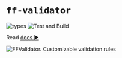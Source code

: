 # `ff-validator`

![types](https://img.shields.io/badge/types-TypeScript-blue)
![Test and Build](https://github.com/ff-validator/ff-validator/workflows/Test%20and%20Build/badge.svg)

Read [docs ►](https://github.com/ff-validator/ff-validator/blob/master/docs/index.md)

![FFValidator. Customizable validation rules](https://repository-images.githubusercontent.com/260410608/cfc5d380-8ba3-11ea-81b6-6b91c969f5d4)
